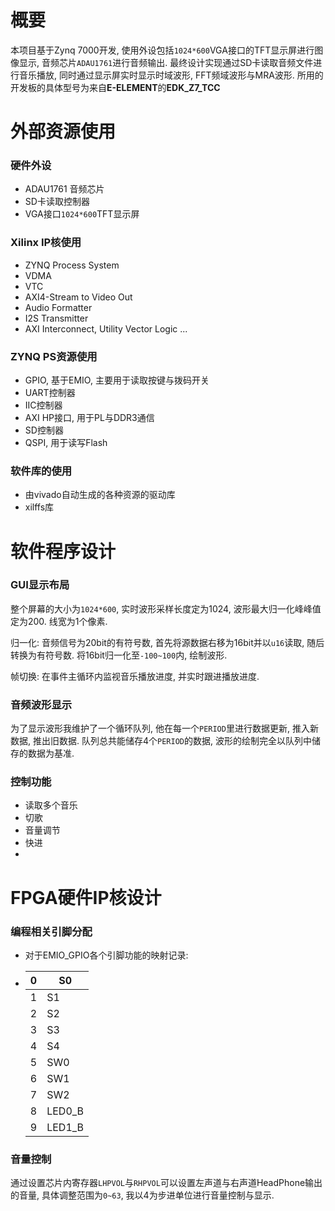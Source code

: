 # 概要

本项目基于Zynq 7000开发, 使用外设包括`1024*600`VGA接口的TFT显示屏进行图像显示, 音频芯片`ADAU1761`进行音频输出. 最终设计实现通过SD卡读取音频文件进行音乐播放, 同时通过显示屏实时显示时域波形, FFT频域波形与MRA波形. 所用的开发板的具体型号为来自**E-ELEMENT**的**EDK_Z7_TCC**

# 外部资源使用

### 硬件外设

* ADAU1761 音频芯片
* SD卡读取控制器
* VGA接口`1024*600`TFT显示屏

### Xilinx IP核使用

* ZYNQ Process System
* VDMA
* VTC
* AXI4-Stream to Video Out
* Audio Formatter
* I2S Transmitter
* AXI Interconnect, Utility Vector Logic ...

### ZYNQ PS资源使用

* GPIO, 基于EMIO, 主要用于读取按键与拨码开关
* UART控制器
* IIC控制器
* AXI HP接口, 用于PL与DDR3通信
* SD控制器
* QSPI, 用于读写Flash

### 软件库的使用

* 由vivado自动生成的各种资源的驱动库
* xilffs库

# 软件程序设计

### GUI显示布局

整个屏幕的大小为`1024*600`, 实时波形采样长度定为1024, 波形最大归一化峰峰值定为200. 线宽为1个像素.

归一化: 音频信号为20bit的有符号数, 首先将源数据右移为16bit并以`u16`读取, 随后转换为有符号数. 将16bit归一化至`-100~100`内, 绘制波形.

帧切换: 在事件主循环内监视音乐播放进度, 并实时跟进播放进度.

### 音频波形显示

为了显示波形我维护了一个循环队列, 他在每一个`PERIOD`里进行数据更新, 推入新数据, 推出旧数据. 队列总共能储存4个`PERIOD`的数据, 波形的绘制完全以队列中储存的数据为基准.

### 控制功能

* 读取多个音乐
* 切歌
* 音量调节
* 快进
* 

# FPGA硬件IP核设计

### 编程相关引脚分配

* 对于EMIO_GPIO各个引脚功能的映射记录:

* | 0    | S0     |
  | ---- | ------ |
  | 1    | S1     |
  | 2    | S2     |
  | 3    | S3     |
  | 4    | S4     |
  | 5    | SW0    |
  | 6    | SW1    |
  | 7    | SW2    |
  | 8    | LED0_B |
  | 9    | LED1_B |


### 音量控制

通过设置芯片内寄存器`LHPVOL`与`RHPVOL`可以设置左声道与右声道HeadPhone输出的音量, 具体调整范围为`0~63`, 我以4为步进单位进行音量控制与显示.

